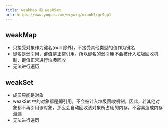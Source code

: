 ```yaml
---
title: weakMap 和 weakSet
url: https://www.yuque.com/wcywxq/mxunh7/gc9gp1
---
```


<a name="Wg2NB"></a>

## weakMap

- 只接受对象作为键名(null 除外)，不接受其他类型的值作为键名
- 键名是弱引用，键值是正常引用。所以键名的弱引用不会被计入垃圾回收机制，键值正常进行垃圾回收
- 无法进行遍历 <a name="e8gH8"></a>

## weakSet

- 成员只能是对象
- weakSet 中的对象都是弱引用，不会被计入垃圾回收机制。因此，若其他对象都不再引用该对象，那么会自动回收该对象所占用的内存。不容易造成内存泄漏
- 无法进行遍历
